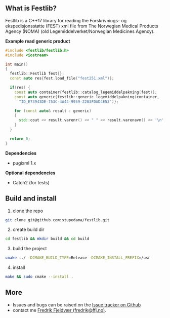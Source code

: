 ## What is Festlib?

Festlib is a C++17 library for reading the Forskrivnings- og ekspedisjonsstøtte (FEST) xml file 
from The Norwegian Medical Products Agency (NOMA) (old Legemiddelverket/Norwegian Medicines Agency).

**Example read generic product**
```cpp
#include <festlib/festlib.h>
#include <iostream>

int main()
{
  festlib::Festlib fest{};
  const auto res{fest.load_file("fest251.xml")};

  if(res) {
    const auto container{festlib::catalog_legemiddelpakning(fest)};
    const auto generic{festlib::generic_legemiddelpakning(container,
      "ID_E73943DE-753C-4A44-9959-2203FDAD4E53")};

    for (const auto& result : generic)
    {
      std::cout << result.varenr() << " " << result.varenavn() << '\n';
    }
  }

  return 0;
}
```

**Dependencies**
* pugixml 1.x

**Optional dependencies**
* Catch2 (for tests)

## Build and install

1. clone the repo
```sh
git clone git@github.com:stupedama/festlib.git
```
2. create build dir
```sh
cd festlib && mkdir build && cd build
```
3. build the project
```sh
cmake ../ -DCMAKE_BUILD_TYPE=Release -DCMAKE_INSTALL_PREFIX=/usr
```
4. install
```sh
make && sudo cmake --install .
```

## More
* Issues and bugs can be raised on the [Issue tracker on Github](https://github.com/stupedama/festlib/issues)
* contact me [Fredrik Fjeldvær (fredrik@ffj.no)](mailto:fredrik@ffj.no).
